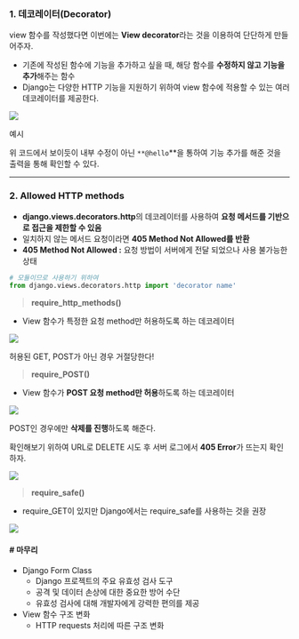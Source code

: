 ### **1. 데코레이터(Decorator)**

view 함수를 작성했다면 이번에는 **View decorator**라는 것을 이용하여 단단하게 만들어주자.

-   기존에 작성된 함수에 기능을 추가하고 싶을 때, 해당 함수를 **수정하지 않고 기능을 추가**해주는 함수
-   Django는 다양한 HTTP 기능을 지원하기 위하여 view 함수에 적용할 수 있는 여러 데코레이터를 제공한다.

![](https://blog.kakaocdn.net/dn/m7kJc/btrLwBmZhZw/KYk7DEYkN4gjqEbAdcrjo0/img.png)

예시

위 코드에서 보이듯이 내부 수정이 아닌 `**@hello`**을 통하여 기능 추가를 해준 것을 출력을 통해 확인할 수 있다.


---

### **2. Allowed HTTP methods**

-   **django.views.decorators.http**의 데코레이터를 사용하여 **요청 메서드를 기반으로 접근을 제한할 수 있음**
-   일치하지 않는 메서드 요청이라면 **405 Method Not Allowed를 반환**
-   **405 Method Not Allowed :** 요청 방법이 서버에게 전달 되었으나 사용 불가능한 상태

```PYTHON
# 모듈이므로 사용하기 위하여
from django.views.decorators.http import 'decorator name'
```

> **require_http_methods()**

-   View 함수가 특정한 요청 method만 허용하도록 하는 데코레이터

![](https://blog.kakaocdn.net/dn/c9RvKa/btrLzFot9Ng/RhTWxCB6kxBAH7vASXcHGk/img.png)

허용된 GET, POST가 아닌 경우 거절당한다!

> **require_POST()**

-   View 함수가 **POST 요청 method만 허용**하도록 하는 데코레이터

![](https://blog.kakaocdn.net/dn/152Xg/btrLx2Y1PQZ/fxTk8aLKjV3m7srE1lS9c1/img.png)

POST인 경우에만 **삭제를 진행**하도록 해준다.

확인해보기 위하여 URL로 DELETE 시도 후 서버 로그에서 **405 Error**가 뜨는지 확인하자.

![](https://blog.kakaocdn.net/dn/bn8Jin/btrLugRH9be/ciKdDVqn1kZl9k5DQfooMK/img.png)

> **require_safe()**

-   require_GET이 있지만 Django에서는 require_safe를 사용하는 것을 권장

![](https://blog.kakaocdn.net/dn/bzQ1n8/btrLwIGtHmo/9LB0evKse4MMTdnbA7BNOk/img.png)

#### # 마무리

-   Django Form Class
    -   Django 프로젝트의 주요 유효성 검사 도구
    -   공격 및 데이터 손상에 대한 중요한 방어 수단
    -   유효성 검사에 대해 개발자에게 강력한 편의를 제공
-   View 함수 구조 변화
    -   HTTP requests 처리에 따른 구조 변화